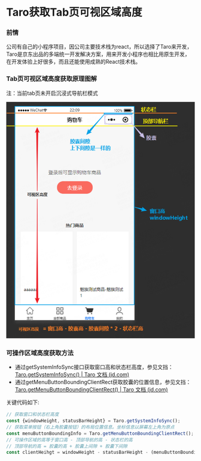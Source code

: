 # Taro获取Tab页可视区域高度

### **前情**

公司有自己的小程序项目，因公司主要技术栈为react，所以选择了Taro来开发，Taro是京东出品的多端统一开发解决方案，用来开发小程序也相比用原生开发，在开发体验上好很多，而且还能使用成熟的React技术栈。

### Tab页可视区域高度获取原理图解

注：当前tab页未开启沉浸式导航栏模式

![Untitled](assets/Untitled.png)

### 可操作区域高度获取方法

- 通过getSystemInfoSync接口获取窗口高和状态栏高度，参见文挡：[Taro.getSystemInfoSync() | Taro 文档 (jd.com)](https://taro-docs.jd.com/docs/apis/base/system/getSystemInfoSync)
- 通过getMenuButtonBoundingClientRect获取胶囊的位置信息，参见文挡：[Taro.getMenuButtonBoundingClientRect() | Taro 文档 (jd.com)](https://taro-docs.jd.com/docs/apis/ui/menu/getMenuButtonBoundingClientRect)

关键代码如下:

```jsx
// 获取窗口和状态栏高度
const {windowHeight, statusBarHeight} = Taro.getSystemInfoSync(); 
// 获取菜单按钮（右上角胶囊按钮）的布局位置信息。坐标信息以屏幕左上角为原点
const menuButtonBoundingInfo = Taro.getMenuButtonBoundingClientRect();
// 可操作区域的高等于窗口高 - 顶部导航的高 - 状态栏的高
// 顶部导航的高 = 胶囊的高 + 胶囊上间隙 + 胶囊下间隙
const clientHeihgt = windowHeight - statusBarHeight - (menuButtonBoundingInfo.top - menuButtonBoundingInfo.bottom) - (menuButtonBoundingInfo.top - systemInfo.statusBarHeight) * 2;
```